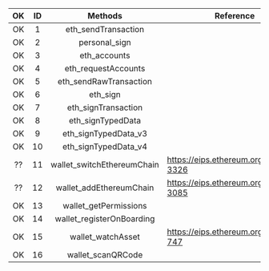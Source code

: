 | OK   | ID   | Methods                    | Reference           |
| :----: | :----: | :--------------------------: | ---------------------------- |
| OK   | 1    | eth_sendTransaction        |         |
| OK   | 2    | personal_sign              |               |
| OK   | 3    | eth_accounts               |                |
| OK   | 4    | eth_requestAccounts        |         |
| OK   | 5    | eth_sendRawTransaction     |      |
| OK   | 6    | eth_sign                   |                    |
| OK   | 7    | eth_signTransaction        |         |
| OK   | 8    | eth_signTypedData          |           |
| OK   | 9    | eth_signTypedData_v3       |        |
| OK   | 10   | eth_signTypedData_v4       |        |
| ??   | 11   | wallet_switchEthereumChain | https://eips.ethereum.org/EIPS/eip-3326 |
| ??   | 12   | wallet_addEthereumChain    | https://eips.ethereum.org/EIPS/eip-3085 |
| OK   | 13   | wallet_getPermissions      |       |
| OK   | 14   | wallet_registerOnBoarding  |   |
| OK   | 15   | wallet_watchAsset          |     https://eips.ethereum.org/EIPS/eip-747      |
| OK   | 16   | wallet_scanQRCode          |           | 
